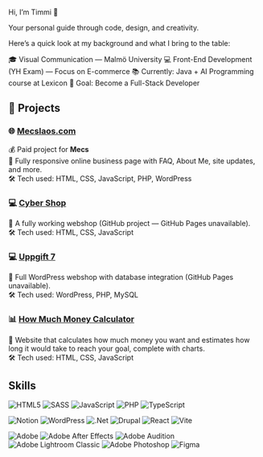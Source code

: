 ###

 
Hi, I’m Timmi 👋

Your personal guide through code, design, and creativity.

Here’s a quick look at my background and what I bring to the table:

🎓 Visual Communication — Malmö University
💻 Front-End Development (YH Exam) — Focus on E-commerce
📚 Currently: Java + AI Programming course at Lexicon
🔧 Goal: Become a Full-Stack Developer






## 🚀 Projects  

### 🌐 [Mecslaos.com](https://mecslaos.com)  
💰 Paid project for **Mecs**  
🔹 Fully responsive online business page with FAQ, About Me, site updates, and more.  
🛠 Tech used: HTML, CSS, JavaScript, PHP, WordPress  



### 💻 [Cyber Shop](https://github.com/TimmiKau/Cyber-shop)  
🔹 A fully working webshop (GitHub project — GitHub Pages unavailable).  
🛠 Tech used: HTML, CSS, JavaScript  



### 💻 [Uppgift 7](https://github.com/TimmiKau/uppgift7)  
🔹 Full WordPress webshop with database integration (GitHub Pages unavailable).  
🛠 Tech used: WordPress, PHP, MySQL  



### 📊 [How Much Money Calculator](https://github.com/TimmiKau/How-much-money---calulator)  
🔹 Website that calculates how much money you want and estimates how long it would take to reach your goal, complete with charts.  
🛠 Tech used: HTML, CSS, JavaScript  




## Skills

![HTML5](https://img.shields.io/badge/html5-%23E34F26.svg?style=for-the-badge&logo=html5&logoColor=white)
![SASS](https://img.shields.io/badge/SASS-hotpink.svg?style=for-the-badge&logo=SASS&logoColor=white)
![JavaScript](https://img.shields.io/badge/javascript-%23323330.svg?style=for-the-badge&logo=javascript&logoColor=%23F7DF1E)
![PHP](https://img.shields.io/badge/php-%23777BB4.svg?style=for-the-badge&logo=php&logoColor=white)
![TypeScript](https://img.shields.io/badge/typescript-%23007ACC.svg?style=for-the-badge&logo=typescript&logoColor=white)


![Notion](https://img.shields.io/badge/Notion-%23000000.svg?style=for-the-badge&logo=notion&logoColor=white)
![WordPress](https://img.shields.io/badge/WordPress-%23117AC9.svg?style=for-the-badge&logo=WordPress&logoColor=white)
![.Net](https://img.shields.io/badge/.NET-5C2D91?style=for-the-badge&logo=.net&logoColor=white)
![Drupal](https://img.shields.io/badge/drupal-%230678BE.svg?style=for-the-badge&logo=drupal&logoColor=white)
![React](https://img.shields.io/badge/react-%2320232a.svg?style=for-the-badge&logo=react&logoColor=%2361DAFB)
![Vite](https://img.shields.io/badge/vite-%23646CFF.svg?style=for-the-badge&logo=vite&logoColor=white)



![Adobe](https://img.shields.io/badge/adobe-%23FF0000.svg?style=for-the-badge&logo=adobe&logoColor=white)
![Adobe After Effects](https://img.shields.io/badge/Adobe%20After%20Effects-9999FF.svg?style=for-the-badge&logo=Adobe%20After%20Effects&logoColor=white)
![Adobe Audition](https://img.shields.io/badge/Adobe%20Audition-9999FF.svg?style=for-the-badge&logo=Adobe%20Audition&logoColor=white)
![Adobe Lightroom Classic](https://img.shields.io/badge/Adobe%20Lightroom%20Classic-31A8FF.svg?style=for-the-badge&logo=Adobe%20Lightroom%20Classic&logoColor=white)
![Adobe Photoshop](https://img.shields.io/badge/adobe%20photoshop-%2331A8FF.svg?style=for-the-badge&logo=adobe%20photoshop&logoColor=white)
![Figma](https://img.shields.io/badge/figma-%23F24E1E.svg?style=for-the-badge&logo=figma&logoColor=white)
